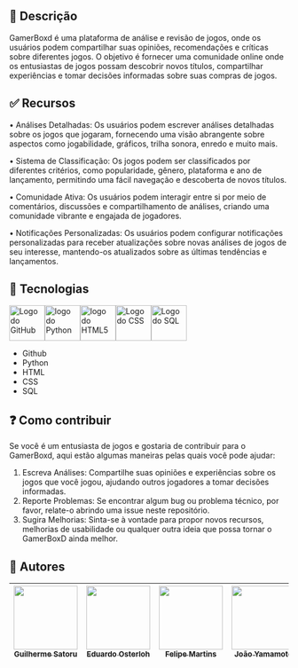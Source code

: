 

## 💬 Descrição

GamerBoxd é uma plataforma de análise e revisão de jogos, onde os usuários podem compartilhar suas opiniões, recomendações e críticas sobre diferentes jogos. O objetivo é fornecer uma comunidade online onde os entusiastas de jogos possam descobrir novos títulos, compartilhar experiências e tomar decisões informadas sobre suas compras de jogos.

## ✅ Recursos

•	Análises Detalhadas: Os usuários podem escrever análises detalhadas sobre os jogos que jogaram, fornecendo uma visão abrangente sobre aspectos como jogabilidade, gráficos, trilha sonora, enredo e muito mais.

•	Sistema de Classificação: Os jogos podem ser classificados por diferentes critérios, como popularidade, gênero, plataforma e ano de lançamento, permitindo uma fácil navegação e descoberta de novos títulos.

•	Comunidade Ativa: Os usuários podem interagir entre si por meio de comentários, discussões e compartilhamento de análises, criando uma comunidade vibrante e engajada de jogadores.

•	Notificações Personalizadas: Os usuários podem configurar notificações personalizadas para receber atualizações sobre novas análises de jogos de seu interesse, mantendo-os atualizados sobre as últimas tendências e lançamentos. 

## 🚀 Tecnologias

<img src="https://icons.iconarchive.com/icons/pictogrammers/material/128/github-icon.png" alt="Logo do GitHub" width="64" height="64"><img src="https://icons.iconarchive.com/icons/papirus-team/papirus-apps/128/python-icon.png" alt="logo do Python" width="64" height="64"><img src="https://icons.iconarchive.com/icons/cornmanthe3rd/plex/128/Other-html-5-icon.png" alt="logo do HTML5" width="64" height="64"><img src="https://icons.iconarchive.com/icons/martz90/hex/128/css-3-icon.png" alt="Logo do CSS" width="64" height="64"><img src="https://icons.iconarchive.com/icons/icons8/windows-8/128/Files-Sql-icon.png" alt="Logo do SQL" width="64" height="64">

- Github
- Python
- HTML
- CSS
- SQL

## ❓ Como contribuir

Se você é um entusiasta de jogos e gostaria de contribuir para o GamerBoxd, aqui estão algumas maneiras pelas quais você pode ajudar: 
1.	Escreva Análises: Compartilhe suas opiniões e experiências sobre os jogos que você jogou, ajudando outros jogadores a tomar decisões informadas.
2.	Reporte Problemas: Se encontrar algum bug ou problema técnico, por favor, relate-o abrindo uma issue neste repositório.
3.	Sugira Melhorias: Sinta-se à vontade para propor novos recursos, melhorias de usabilidade ou qualquer outra ideia que possa tornar o GamerBoxD ainda melhor.

## 📌 Autores

| [<img loading="lazy" src="https://github.com/guisatoru/first_kotlin_project/assets/126101172/7b7850db-8c2d-4494-b8df-d9c4a4ee86d5" width=115><br><sub>Guilherme Satoru</sub>](https://github.com/guisatoru) | [<img loading="lazy" src="https://github.com/guisatoru/first_kotlin_project/assets/126101172/7b7850db-8c2d-4494-b8df-d9c4a4ee86d5" width=115><br><sub>Eduardo Osterloh</sub>](https://github.com/EduardoOsterloh) | [<img loading="lazy" src="https://github.com/guisatoru/first_kotlin_project/assets/126101172/7b7850db-8c2d-4494-b8df-d9c4a4ee86d5" width=115><br><sub>Felipe Martins</sub>](https://github.com/fmfelipe) | [<img loading="lazy" src="https://github.com/guisatoru/first_kotlin_project/assets/126101172/7b7850db-8c2d-4494-b8df-d9c4a4ee86d5" width=115><br><sub>João Yamamoto</sub>](https://github.com/JaoYamamoto) | [<img loading="lazy" src="https://github.com/guisatoru/first_kotlin_project/assets/126101172/7b7850db-8c2d-4494-b8df-d9c4a4ee86d5" width=115><br><sub>Felipe Freitas</sub>](https://github.com/Felipe-GFreitas) | [<img loading="lazy" src="https://github.com/guisatoru/first_kotlin_project/assets/126101172/7b7850db-8c2d-4494-b8df-d9c4a4ee86d5" width=115><br><sub>Victor Hugo</sub>](https://github.com/guisatoru) |
| :---: | :---: | :---: | :---: | :---: | :---: |
